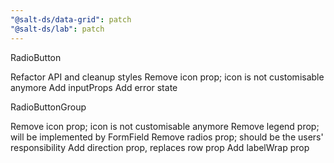 ```yaml
---
"@salt-ds/data-grid": patch
"@salt-ds/lab": patch
---
```


RadioButton

Refactor API and cleanup styles
Remove icon prop; icon is not customisable anymore
Add inputProps
Add error state

RadioButtonGroup

Remove icon prop; icon is not customisable anymore
Remove legend prop; will be implemented by FormField
Remove radios prop; should be the users' responsibility
Add direction prop, replaces row prop
Add labelWrap prop
